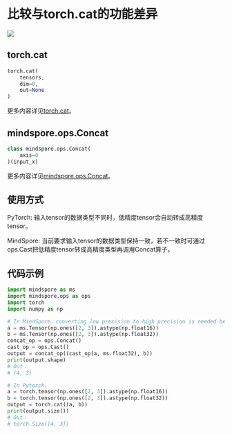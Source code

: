 # 比较与torch.cat的功能差异

<a href="https://gitee.com/mindspore/docs/blob/master/docs/mindspore/source_zh_cn/note/api_mapping/pytorch_diff/Concat.md" target="_blank"><img src="https://mindspore-website.obs.cn-north-4.myhuaweicloud.com/website-images/master/resource/_static/logo_source.png"></a>

## torch.cat

```python
torch.cat(
    tensors,
    dim=0,
    out=None
)
```

更多内容详见[torch.cat](https://pytorch.org/docs/1.5.0/torch.html#torch.cat)。

## mindspore.ops.Concat

```python
class mindspore.ops.Concat(
    axis=0
)(input_x)
```

更多内容详见[mindspore.ops.Concat](https://mindspore.cn/docs/zh-CN/master/api_python/ops/mindspore.ops.Concat.html#mindspore.ops.Concat)。

## 使用方式

PyTorch: 输入tensor的数据类型不同时，低精度tensor会自动转成高精度tensor。

MindSpore: 当前要求输入tensor的数据类型保持一致，若不一致时可通过ops.Cast把低精度tensor转成高精度类型再调用Concat算子。

## 代码示例

```python
import mindspore as ms
import mindspore.ops as ops
import torch
import numpy as np

# In MindSpore，converting low precision to high precision is needed before concat.
a = ms.Tensor(np.ones([2, 3]).astype(np.float16))
b = ms.Tensor(np.ones([2, 3]).astype(np.float32))
concat_op = ops.Concat()
cast_op = ops.Cast()
output = concat_op((cast_op(a, ms.float32), b))
print(output.shape)
# Out：
# (4, 3)

# In Pytorch.
a = torch.tensor(np.ones([2, 3]).astype(np.float16))
b = torch.tensor(np.ones([2, 3]).astype(np.float32))
output = torch.cat((a, b))
print(output.size())
# Out：
# torch.Size([4, 3])
```